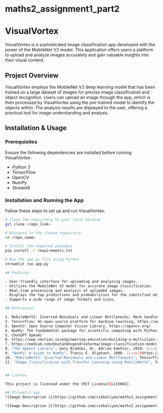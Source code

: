 # maths2_assignment1_part2

# VisualVortex

VisualVortex is a sophisticated image classification app developed with the power of the MobileNet V2 model. This application offers users a platform to upload and analyze images accurately and gain valuable insights into their visual content.

## Project Overview

VisualVortex employs the MobileNet V2 deep learning model that has been trained on a large dataset of images for precise image classification and object recognition. Users can upload an image through the app, which is then processed by VisualVortex using the pre-trained model to identify the objects within. The analysis results are displayed to the user, offering a practical tool for image understanding and analysis.

## Installation & Usage

### Prerequisites

Ensure the following dependencies are installed before running VisualVortex:

- Python 3
- TensorFlow
- OpenCV
- NumPy
- Streamlit

### Installation and Running the App

Follow these steps to set up and run VisualVortex:

```bash
# Clone the repository to your local machine
git clone <repo_link>

# Navigate to the cloned repository
cd <repo_name>

# Install the required packages
pip install -r requirements.txt

# Run the app.py file using Python
streamlit run app.py

## Features

- User-friendly interface for uploading and analyzing images.
- Utilizes the MobileNet V2 model for accurate image classification.
- Real-time processing and analysis of uploaded images.
- Displays the top predictions and probabilities for the identified objects.
- Supports a wide range of image formats and sizes.

## References:

1. MobileNetV2: Inverted Residuals and Linear Bottlenecks, Mark Sandler, Andrew Howard, Menglong Zhu, Andrey Zhmoginov, Liang-Chieh Chen, 2018.
2. TensorFlow: An open-source platform for machine learning, https://www.tensorflow.org/
3. OpenCV: Open Source Computer Vision Library, https://opencv.org/
4. NumPy: The fundamental package for scientific computing with Python, https://numpy.org/
5. ChatGPT OpenAi
6. https://www.section.io/engineering-education/building-a-multiclass-image-classifier-using-mobilenet-v2-and-tensorflow/
7. https://medium.com/@nutanbhogendrasharma/image-classification-model-mobilenet-v2-from-tensorflow-hub-8191b28a202a
8. "The OpenCV Library", Gary Bradski, Dr. Adrian Kaehler, 2018. [Link](https://www.mendeley.com/catalogue/the-opencv-library/)
9. "NumPy: A Guide to NumPy", Travis E. Oliphant, 2006. [Link](https://numpy.org/doc/stable/user/)
10. "MobileNetV2: Inverted Residuals and Linear Bottlenecks", TensorFlow Hub, 2020. [Link](https://tfhub.dev/s?module-type=image-classification)
11. "Image Classification with Transfer Learning using MobileNetV2", TensorFlow Tutorial. [Link](https://www.tensorflow.org/tutorials/images/transfer_learning)


## License

This project is licensed under the [MIT License](LICENSE).

## Streamlit app
![Image Description 1](https://github.com/vikbaliyan/maths2_assignment1_part2/raw/05cbc3a0ea8ebab1236c74e882f5f5bf0daa6061/images/abc.png)

![Image Description 2](https://github.com/vikbaliyan/maths2_assignment1_part2/raw/05cbc3a0ea8ebab1236c74e882f5f5bf0daa6061/images/bcd.png)
